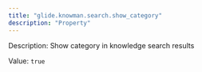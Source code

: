 ```yaml
---
title: "glide.knowman.search.show_category"
description: "Property"
---
```


Description: Show category in knowledge search results

Value: `true`